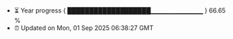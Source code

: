 - ⏳ Year progress { ███████████████████▁▁▁▁▁▁▁▁▁▁▁ } 66.65 %
- ⏰ Updated on Mon, 01 Sep 2025 06:38:27 GMT


